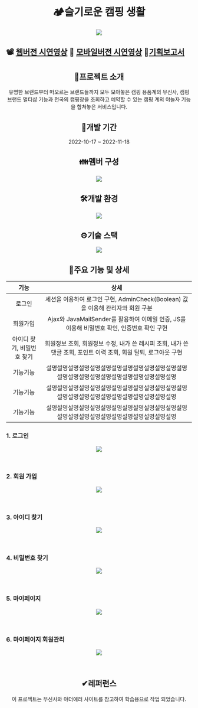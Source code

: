 <h1 align="center">🏕️슬기로운 캠핑 생활</h1>
<p align="center">
  <img src="./readme_assets/main.PNG">
</p>

## :film_projector: [웹버전 시연영상](https://www.youtube.com/watch?v=tM0a6sy8VtI&list=PL0Fb5v3WxYRMTRXyPUl8NzQaxd4hE250B&index=1) :iphone: [모바일버전 시연영상](https://www.youtube.com/watch?v=zY-UIjQ4CIA) :loudspeaker:[기획보고서](https://drive.google.com/file/d/1KE9CfjvQqt_Vganzauj1QlP7Xih74dyl/view?usp=sharing)

<h2 align="center">📅프로젝트 소개</h2>
<p align="center">유명한 브랜드부터 떠오르는 브랜드들까지 모두 모아놓은 캠핑 용품계의 무신사, 캠핑 브랜드 멀티샵 기능과 전국의 캠핑장을 조회하고 예약할 수 있는 캠핑 계의 야놀자 기능을 합쳐놓은 서비스입니다.
</p>


<h2 align="center">📅개발 기간</h2>
<p align="center">2022-10-17 ~ 2022-11-18</p>

<h2 align="center">👪멤버 구성</h2>
<p align="center">
  <img src="./readme_assets/team-member.PNG">
</p>
<h2 align="center">🛠️개발 환경</h2>
<p align="center">
  <img src="./readme_assets/environment.png">
</p>
<h2 align="center">⚙️기술 스택</h2>
<p align="center">
  <img src="./readme_assets/tech_stack.png">
</p>
<h2 align="center">📱주요 기능 및 상세</h2>

|기능|상세|
|:--:|:--:|
|로그인|세션을 이용하여 로그인 구현, AdminCheck(Boolean) 값을 이용해 관리자와 회원 구분|
|회원가입|Ajax와 JavaMailSender를 활용하여 이메일 인증, JS를 이용해 비밀번호 확인, 인증번호 확인 구현 |
|아이디 찾기, 비밀번호 찾기|회원정보 조회, 회원정보 수정, 내가 쓴 레시피 조회, 내가 쓴 댓글 조회, 포인트 이력 조회, 회원 탈퇴, 로그아웃 구현 |
|기능기능|설명설명설명설명설명설명설명설명설명설명설명설명설명설명설명설명설명설명설명설명설명설명설명설명|
|기능기능| 설명설명설명설명설명설명설명설명설명설명설명설명설명설명설명설명설명설명설명설명설명설명설명설명|
|기능기능| 설명설명설명설명설명설명설명설명설명설명설명설명설명설명설명설명설명설명설명설명설명설명설명설명|




### 1. 로그인
<p align="center">
  <img src="./readme_assets/login.png">
<p>
<br>
  
### 2. 회원 가입
<p align="center">
  <img src="./readme_assets/register.png">
<p>
<br>
  
### 3. 아이디 찾기
<p align="center">
  <img src="./readme_assets/id_find.png">
<p>
<br>

### 4. 비밀번호 찾기
<p align="center">
  <img src="./readme_assets/pw_find.png">
<p>
<br>
  
### 5. 마이페이지
<p align="center">
  <img src="./readme_assets/mypage.png">
<p>
<br>

### 6. 마이페이지 회원관리
<p align="center">
  <img src="./readme_assets/mypage_member.png">
<p>
<br>
  
  
  
  
  
  
  
  
  
  
  
  
  
  
  
  
  
  
  
  
  
  
  
  
  
  
  
<h2 align="center">✔︎레퍼런스</h2>
<p align="center">이 프로젝트는 무신사와 아더에러 사이트를 참고하여 학습용으로 작업 되었습니다.</p>
